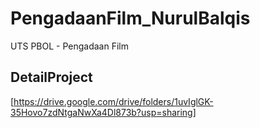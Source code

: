 # PengadaanFilm_NurulBalqis
UTS PBOL - Pengadaan Film

## DetailProject
[https://drive.google.com/drive/folders/1uvIglGK-35Hovo7zdNtgaNwXa4Dl873b?usp=sharing]
